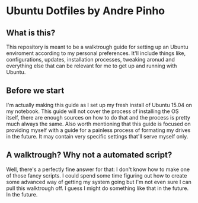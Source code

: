 # Ubuntu Dotfiles by Andre Pinho

## What is this?
This repository is meant to be a walktrough guide for setting up an Ubuntu enviroment according to my personal preferences. It'll include things like, configurations, updates, installation processes, tweaking aronud and everything else that can be relevant for me to get up and running with Ubuntu.

## Before we start
I'm actually making this guide as I set up my fresh install of Ubuntu 15.04 on my notebook. This guide will not cover the process of installing the OS itself, there are enough sources on how to do that and the process is pretty much always the same.
Also worth mentioning that this guide is focused on providing myself with a guide for a painless process of formating my drives in the future. It may contain very specific settings that'll serve myself only.

## A walktrough? Why not a automated script?
Well, there's a perfectly fine answer for that: I don't know how to make one of those fancy scripts.
I could spend some time figuring out how to create some advanced way of getting my system going but I'm not even sure I can pull this walktrough off. I guess I might do something like that in the future. In the future.

